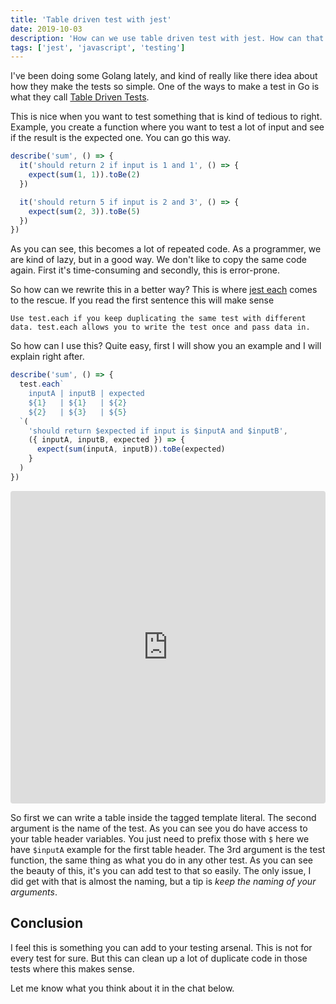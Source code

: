 ```yaml
---
title: 'Table driven test with jest'
date: 2019-10-03
description: 'How can we use table driven test with jest. How can that make your life easier.'
tags: ['jest', 'javascript', 'testing']
---
```


I've been doing some Golang lately, and kind of really like there idea about how they make the tests so simple. One of the ways to make a test in Go is what they call [Table Driven Tests](https://github.com/golang/go/wiki/TableDrivenTests).

This is nice when you want to test something that is kind of tedious to right. Example, you create a function where you want to test a lot of input and see if the result is the expected one. You can go this way.

```js
describe('sum', () => {
  it('should return 2 if input is 1 and 1', () => {
    expect(sum(1, 1)).toBe(2)
  })

  it('should return 5 if input is 2 and 3', () => {
    expect(sum(2, 3)).toBe(5)
  })
})
```

As you can see, this becomes a lot of repeated code. As a programmer, we are kind of lazy, but in a good way. We don't like to copy the same code again. First it's time-consuming and secondly, this is error-prone.

So how can we rewrite this in a better way? This is where [jest each](https://jestjs.io/docs/en/api#testeachtable-name-fn-timeout) comes to the rescue. If you read the first sentence this will make sense

```
Use test.each if you keep duplicating the same test with different data. test.each allows you to write the test once and pass data in.
```

So how can I use this? Quite easy, first I will show you an example and I will explain right after.

```js
describe('sum', () => {
  test.each`
    inputA | inputB | expected
    ${1}   | ${1}   | ${2}
    ${2}   | ${3}   | ${5}
  `(
    'should return $expected if input is $inputA and $inputB',
    ({ inputA, inputB, expected }) => {
      expect(sum(inputA, inputB)).toBe(expected)
    }
  )
})
```

<iframe src="https://codesandbox.io/embed/amazing-poincare-nf7b1?autoresize=1&fontsize=14&previewwindow=tests" title="amazing-poincare-nf7b1" allow="geolocation; microphone; camera; midi; vr; accelerometer; gyroscope; payment; ambient-light-sensor; encrypted-media; usb" style="width:100%; height:500px; border:0; border-radius: 4px; overflow:hidden;" sandbox="allow-modals allow-forms allow-popups allow-scripts allow-same-origin"></iframe>

So first we can write a table inside the tagged template literal. The second argument is the name of the test. As you can see you do have access to your table header variables. You just need to prefix those with `$` here we have `$inputA` example for the first table header. The 3rd argument is the test function, the same thing as what you do in any other test. As you can see the beauty of this, it's you can add test to that so easily. The only issue, I did get with that is almost the naming, but a tip is _keep the naming of your arguments_.

## Conclusion

I feel this is something you can add to your testing arsenal. This is not for every test for sure. But this can clean up a lot of duplicate code in those tests where this makes sense.

Let me know what you think about it in the chat below.
